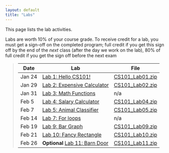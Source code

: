 ```yaml
---
layout: default
title: "Labs"
---
```


This page lists the lab activities.

Labs are worth 10% of your course grade.  To receive credit for a lab, you must get a sign-off on the completed program; full credit if you get this sign off by the end of the *next* class (after the day we work on the lab), 80% of full credit if you get the sign off before the next exam

> Date | Lab | File
> ---- | --- | ----
> Jan 24 | [Lab 1: Hello CS101!](lab01.html)         | [CS101\_Lab01.zip](CS101_Lab01.zip)
> Jan 29 | [Lab 2: Expensive Calculator](lab02.html) | [CS101\_Lab02.zip](CS101_Lab02.zip)
> Jan 31 | [Lab 3: Math Functions](lab03.html)       | n/a
> Feb 5  | [Lab 4: Salary Calculator](lab04.html)    | [CS101\_Lab04.zip](CS101_Lab04.zip)
> Feb 7  | [Lab 5: Animal Classifier](lab05.html)    | [CS101\_Lab05.zip](CS101_Lab05.zip)
> Feb 14 | [Lab 7: For loops](lab07.html)            | n/a
> Feb 19 | [Lab 9: Bar Graph](lab09.html)            | [CS101\_Lab09.zip](CS101_Lab09.zip)
> Feb 21 | [Lab 10: Fancy Rectangle](lab10.html)     | [CS101\_Lab10.zip](CS101_Lab10.zip)
> Feb 26 | **Optional** [Lab 11: Barn Door](lab11.html) | [CS101\_Lab11.zip](CS101_Lab11.zip)

<!--
> Sept 19| [Lab 9: Bar Graph](lab09.html) | [CS101\_Lab09.zip](CS101_Lab09.zip)
> Sept 21| [Lab 10: Fancy Rectangle](lab10.html) <br /> [Lab 11: Barn Door](lab11.html) | [CS101\_Lab10.zip](CS101_Lab10.zip) <br /> [CS101\_Lab11.zip](CS101_Lab11.zip)
> Oct 3  | [Lab 12: Array Exercises](lab12.html) | n/a
> Oct 5  | [Lab 12b: Sorting and Finding Median of an Array](lab12b.html) | [CS101\_Lab12b.zip](CS101_Lab12b.zip)
> Oct 10 | [Lab 13: Kitten Pictures](lab13.html) | [CS101\_Lab13.zip](CS101_Lab13.zip)
> Oct 12 | [Lab 14: Right Triangle](lab14.html) | [CS101\_Lab14.zip](CS101_Lab14.zip) 
> Oct 17 | [Lab 15: Simple Stats](lab15.html) | [CS101\_Lab15.zip](CS101_Lab15.zip)
> Oct 19 | [Lab 16: Function Design](lab16.html) | [CS101\_Lab16.zip](CS101_Lab16.zip)
> Oct 31 | [Lab 17: Grass Fire](lab17.html) | [CS101\_Lab17.zip](CS101_Lab17.zip)
> Nov 2  | [Lab 18: Fancy Output](lab18.html)<br>[Lab 19: Boing!](lab19.html) | [CS101\_Lab18.zip](CS101_Lab18.zip)<br>[CS101\_Lab19.zip](CS101_Lab19.zip)
> Nov 7  | [Lab 21: Boing! revisited](lab21.html) | [CS101\_Lab21.zip](CS101_Lab21.zip)
> Nov 9  | [Lab 23: Boing! with pointers](lab23.html) | [CS101\_Lab23.zip](CS101_Lab23.zip)
> Nov 14,16 | [Lab 24: Mini Golf](lab24.html) | [CS101\_Lab24.zip](CS101_Lab24.zip)
> Nov 28,30 | [Lab 25: Boing! particle simulation](lab25.html) | [CS101\_Lab25.zip](CS101_Lab25.zip)
-->

<!-- vim:set wrap: -->
<!-- vim:set linebreak: -->
<!-- vim:set nolist: -->
